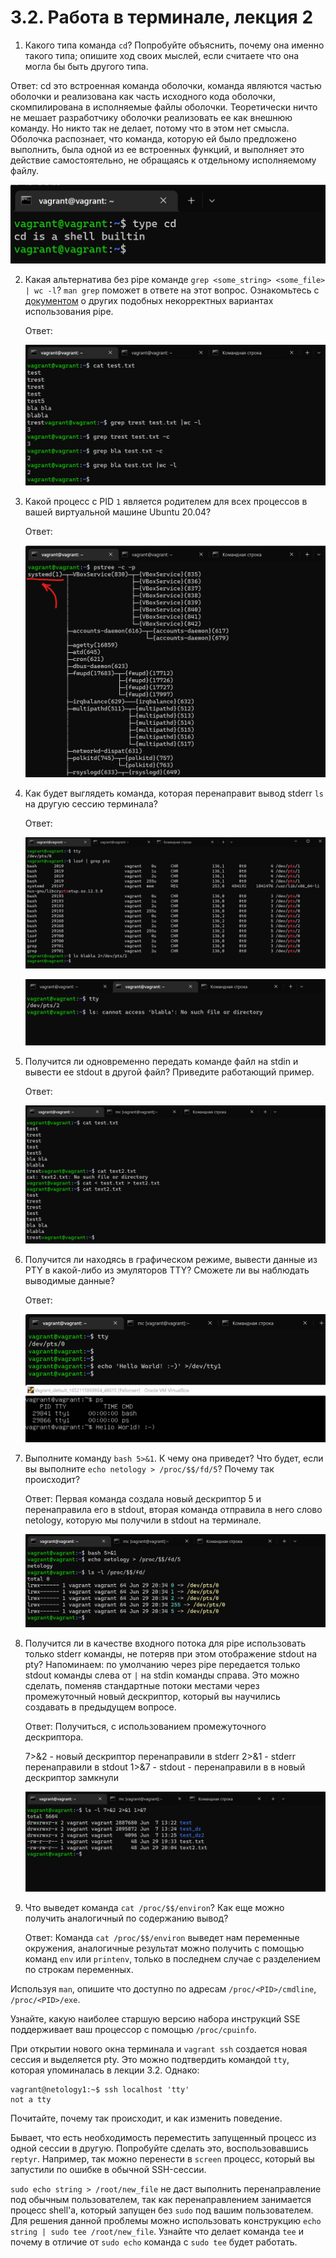 # 3.2. Работа в терминале, лекция 2

1. Какого типа команда `cd`? Попробуйте объяснить, почему она именно такого типа; опишите ход своих мыслей, если считаете что она могла бы быть другого типа.

  Ответ: cd это встроенная команда оболочки, команда являются частью оболочки и реализована как часть исходного кода оболочки, скомпилирована в исполняемые файлы оболочки. Теоретически ничто не мешает разработчику оболочки реализовать ее как внешнюю команду. Но никто так не делает, потому что в этом нет смысла. Оболочка распознает, что команда, которую ей было предложено выполнить, была одной из ее встроенных функций, и выполняет это действие самостоятельно, не обращаясь к отдельному исполняемому файлу.

  <img src="https://github.com/notfounder/devops-netology/blob/main/img/03-sysadmin-01-terminal_1.png?raw=true" alt="03-sysadmin-01-terminal_1.png"  />

2. Какая альтернатива без pipe команде `grep <some_string> <some_file> | wc -l`? `man grep` поможет в ответе на этот вопрос. Ознакомьтесь с [документом](http://www.smallo.ruhr.de/award.html) о других подобных некорректных вариантах использования pipe.

   Ответ: 

   ![03-sysadmin-01-terminal_2.png](https://github.com/notfounder/devops-netology/blob/main/img/03-sysadmin-01-terminal_2.png?raw=true)

3. Какой процесс с PID `1` является родителем для всех процессов в вашей виртуальной машине Ubuntu 20.04?

   Ответ:

   ![03-sysadmin-01-terminal_3.png](https://github.com/notfounder/devops-netology/blob/main/img/03-sysadmin-01-terminal_3.png?raw=true)

4. Как будет выглядеть команда, которая перенаправит вывод stderr `ls` на другую сессию терминала?

   Ответ: 

   ![03-sysadmin-01-terminal_4.png](https://github.com/notfounder/devops-netology/blob/main/img/03-sysadmin-01-terminal_4.png?raw=true)

   ![03-sysadmin-01-terminal_5.png](https://github.com/notfounder/devops-netology/blob/main/img/03-sysadmin-01-terminal_5.png?raw=true)

5. Получится ли одновременно передать команде файл на stdin и вывести ее stdout в другой файл? Приведите работающий пример.

   Ответ:

   ![03-sysadmin-01-terminal_6.png](https://github.com/notfounder/devops-netology/blob/main/img/03-sysadmin-01-terminal_6.png?raw=true)

6. Получится ли находясь в графическом режиме, вывести данные из PTY в какой-либо из эмуляторов TTY? Сможете ли вы наблюдать выводимые данные?

   Ответ: 

   ![03-sysadmin-01-terminal_7.png](https://github.com/notfounder/devops-netology/blob/main/img/03-sysadmin-01-terminal_7.png?raw=true)

7. Выполните команду `bash 5>&1`. К чему она приведет? Что будет, если вы выполните `echo netology > /proc/$$/fd/5`? Почему так происходит?

   Ответ: Первая команда создала новый дескриптор 5 и перенаправила его в stdout, вторая команда отправила в него слово netology, которую мы получили в stdout на терминале.

   ![03-sysadmin-01-terminal_8.png](https://github.com/notfounder/devops-netology/blob/main/img/03-sysadmin-01-terminal_8.png?raw=true)

8. Получится ли в качестве входного потока для pipe использовать только stderr команды, не потеряв при этом отображение stdout на pty? Напоминаем: по умолчанию через pipe передается только stdout команды слева от `|` на stdin команды справа. Это можно сделать, поменяв стандартные потоки местами через промежуточный новый дескриптор, который вы научились создавать в предыдущем вопросе.

   Ответ: Получиться, с использованием промежуточного дескриптора.

   7>&2 -  новый дескриптор перенаправили в stderr
   2>&1 - stderr перенаправили в stdout 
   1>&7 - stdout - перенаправили в в новый дескриптор замкнули

   ![03-sysadmin-01-terminal_9.png](https://github.com/notfounder/devops-netology/blob/main/img/03-sysadmin-01-terminal_9.png?raw=true)

9. Что выведет команда `cat /proc/$$/environ`? Как еще можно получить аналогичный по содержанию вывод?

   Ответ: Команда `cat /proc/$$/environ` выведет нам переменные окружения, аналогичные результат можно получить с помощью команд `env` или `printenv`, только в последнем случае с разделением по строкам переменных.

   

Используя `man`, опишите что доступно по адресам `/proc/<PID>/cmdline`, `/proc/<PID>/exe`.

Узнайте, какую наиболее старшую версию набора инструкций SSE поддерживает ваш процессор с помощью `/proc/cpuinfo`.

При открытии нового окна терминала и `vagrant ssh` создается новая сессия и выделяется pty. Это можно подтвердить командой `tty`, которая упоминалась в лекции 3.2. Однако:

```
vagrant@netology1:~$ ssh localhost 'tty'
not a tty
```

Почитайте, почему так происходит, и как изменить поведение.

Бывает, что есть необходимость переместить запущенный процесс из одной сессии в другую. Попробуйте сделать это, воспользовавшись `reptyr`. Например, так можно перенести в `screen` процесс, который вы запустили по ошибке в обычной SSH-сессии.

`sudo echo string > /root/new_file` не даст выполнить перенаправление под обычным пользователем, так как перенаправлением занимается процесс shell'а, который запущен без `sudo` под вашим пользователем. Для решения данной проблемы можно использовать конструкцию `echo string | sudo tee /root/new_file`. Узнайте что делает команда `tee` и почему в отличие от `sudo echo` команда с `sudo tee` будет работать.
